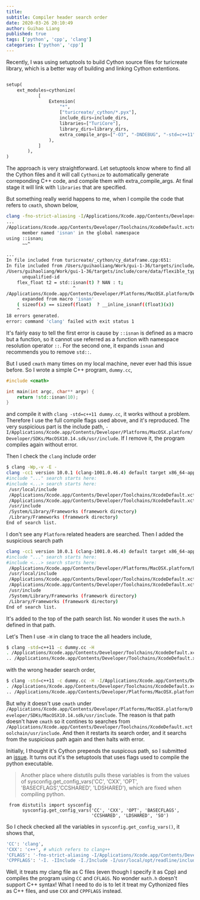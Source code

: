 ```yaml
---
title:
subtitle: Compiler header search order
date: 2020-03-26 20:10:49
author: Guihao Liang
published: true
tags: ['python', 'cpp', 'clang']
categories: ['python', 'cpp']
---
```


Recently, I was using setuptools to build Cython source files for turicreate library, which is a better way of building and linking Cython extentions.

```python

setup(
    ext_modules=cythonize(
            [
                Extension(
                    "*",
                    ["turicreate/_cython/*.pyx"],
                    include_dirs=include_dirs,
                    libraries=["TuriCore"],
                    library_dirs=library_dirs,
                    extra_compile_args=["-O3", "-DNDEBUG", "-std=c++11", "-w"],
                ),
            ]
        ),
)
```

The approach is very straightforward. Let setuptools know where to find all the Cython files and it will call `Cythonize` to automatically generate correponding C++ code, and compile them with extra_compile_args. At final stage it will link with `libraries` that are specified.

But something really werid happens to me, when I compile the code that refers to `cmath`, shown below,

```bash
clang -fno-strict-aliasing -I/Applications/Xcode.app/Contents/Developer/Platforms/MacOSX.platform/Developer/SDKs/MacOSX10.14.sdk/usr/include -DNDEBUG -g -fwrapv -O3 -Wall -Wstrict-prototypes -I/Users/guihaoliang/.pyenv/versions/2.7.16/include/python2.7 -c turicreate/_cython/cy_dataframe.cpp -o build/temp.macosx-10.14-x86_64-2.7/turicreate/_cython/cy_dataframe.o -O3 -DNDEBUG -std=c++11 -w
...
/Applications/Xcode.app/Contents/Developer/Toolchains/XcodeDefault.xctoolchain/usr/include/c++/v1/cmath:317:9: error: no
      member named 'isnan' in the global namespace
using ::isnan;
      ~~^

...
In file included from turicreate/_cython/cy_dataframe.cpp:651:
In file included from /Users/guihaoliang/Work/gui-1-36/targets/include/core/data/flexible_type/flexible_type.hpp:1448:
/Users/guihaoliang/Work/gui-1-36/targets/include/core/data/flexible_type/flexible_type_detail.hpp:906:26: error: expected
      unqualified-id
    flex_float t2 = std::isnan(t) ? NAN : t;
                         ^
/Applications/Xcode.app/Contents/Developer/Platforms/MacOSX.platform/Developer/SDKs/MacOSX10.14.sdk/usr/include/math.h:165:5: note:
      expanded from macro 'isnan'
    ( sizeof(x) == sizeof(float)  ? __inline_isnanf((float)(x))          \
    ^
18 errors generated.
error: command 'clang' failed with exit status 1
```

It's fairly easy to tell the first error is cause by `::isnan` is defined as a macro but a function, so it cannot use referred as a function with namespace resolution operator `::`. For the second one, it expands `isnan` and recommends you to remove `std::`.

But I used `cmath` many times on my local machine, never ever had this issue before. So I wrote a simple C++ program, `dummy.cc`,

```cpp
#include <cmath>

int main(int argc, char** argv) {
    return !std::isnan(10);
}
```

and compile it with `clang -std=c++11 dummy.cc`, it works without a problem. Therefore I use the full compile flags used above, and it's reproduced. The very suspicious part is the include path, `-I/Applications/Xcode.app/Contents/Developer/Platforms/MacOSX.platform/Developer/SDKs/MacOSX10.14.sdk/usr/include`. If I remove it, the program compiles again without error.

Then I check the `clang` include order

```bash
$ clang -Wp,-v -E -
clang -cc1 version 10.0.1 (clang-1001.0.46.4) default target x86_64-apple-darwin18.7.0
#include "..." search starts here:
#include <...> search starts here:
 /usr/local/include
 /Applications/Xcode.app/Contents/Developer/Toolchains/XcodeDefault.xctoolchain/usr/lib/clang/10.0.1/include
 /Applications/Xcode.app/Contents/Developer/Toolchains/XcodeDefault.xctoolchain/usr/include
 /usr/include
 /System/Library/Frameworks (framework directory)
 /Library/Frameworks (framework directory)
End of search list.
```

I don't see any `Platform` related headers are searched. Then I added the suspicious search path

```bash
clang -cc1 version 10.0.1 (clang-1001.0.46.4) default target x86_64-apple-darwin18.7.0
#include "..." search starts here:
#include <...> search starts here:
 /Applications/Xcode.app/Contents/Developer/Platforms/MacOSX.platform/Developer/SDKs/MacOSX10.14.sdk/usr/include
 /usr/local/include
 /Applications/Xcode.app/Contents/Developer/Toolchains/XcodeDefault.xctoolchain/usr/lib/clang/10.0.1/include
 /Applications/Xcode.app/Contents/Developer/Toolchains/XcodeDefault.xctoolchain/usr/include
 /usr/include
 /System/Library/Frameworks (framework directory)
 /Library/Frameworks (framework directory)
End of search list.
```

It's added to the top of the path search list. No wonder it uses the `math.h` defined in that path.


Let's Then I use `-H` in clang to trace the all headers include,

```bash
$ clang -std=c++11 -c dummy.cc -H
. /Applications/Xcode.app/Contents/Developer/Toolchains/XcodeDefault.xctoolchain/usr/include/c++/v1/cmath
.. /Applications/Xcode.app/Contents/Developer/Toolchains/XcodeDefault.xctoolchain/usr/include/c++/v1/math.h
```

with the wrong header search order,

```bash
$ clang -std=c++11 -c dummy.cc -H -I/Applications/Xcode.app/Contents/Developer/Platforms/MacOSX.platform/Developer/SDKs/MacOSX10.14.sdk/usr/include
. /Applications/Xcode.app/Contents/Developer/Toolchains/XcodeDefault.xctoolchain/usr/include/c++/v1/cmath
.. /Applications/Xcode.app/Contents/Developer/Platforms/MacOSX.platform/Developer/SDKs/MacOSX10.14.sdk/usr/include/math.h
```

But why it doesn't use `cmath` under `/Applications/Xcode.app/Contents/Developer/Platforms/MacOSX.platform/Developer/SDKs/MacOSX10.14.sdk/usr/include`. The reason is that path doesn't have `cmath` so it contines to searches from `/Applications/Xcode.app/Contents/Developer/Toolchains/XcodeDefault.xctoolchain/usr/include`. And then it restarts its search order, and it searchs from the suspicious path again and then halts with error.

Initially, I thought it's Cython prepends the suspicous path, so I submitted an [issue](https://github.com/cython/cython/issues/3459). It turns out it's the setuptools that uses flags used to compile the python executable.

> Another place where distutils pulls these variables is from the values of sysconfig.get_config_vars('CC', 'CXX', 'OPT', 'BASECFLAGS','CCSHARED', 'LDSHARED'), which are fixed when compiling python.

```
 from distutils import sysconfig
      sysconfig.get_config_vars('CC', 'CXX', 'OPT', 'BASECFLAGS',
                                'CCSHARED', 'LDSHARED', 'SO')
```

So I check checked all the variables in `sysconfig.get_config_vars()`, it shows that,

```bash
'CC': 'clang',
'CXX': 'c++', # which refers to clang++
'CFLAGS': '-fno-strict-aliasing -I/Applications/Xcode.app/Contents/Developer/Platforms/MacOSX.platform/Developer/SDKs/MacOSX10.14.sdk/usr/include  -DNDEBUG -g -fwrapv -O3 -Wall -Wstrict-prototypes',
'CPPFLAGS': '-I. -IInclude -I./Include -I/usr/local/opt/readline/include -I/usr/local/opt/readline/include -I/usr/local/opt/openssl/include -I/Users/guihaoliang/.pyenv/versions/2.7.16/include',
```

Well, it treats my clang file as C files (even though I specify it as Cpp) and compiles the program using `CC` and `CFLAGS`. No wonder `math.h` doesn't support C++ syntax! What I need to do is to let it treat my Cythonized files as C++ files, and use `CXX` and `CPPFLAGS` instead.

